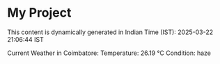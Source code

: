 # My Project

This content is dynamically generated in Indian Time (IST): 2025-03-22 21:06:44 IST


Current Weather in Coimbatore:
Temperature: 26.19 °C
Condition: haze
